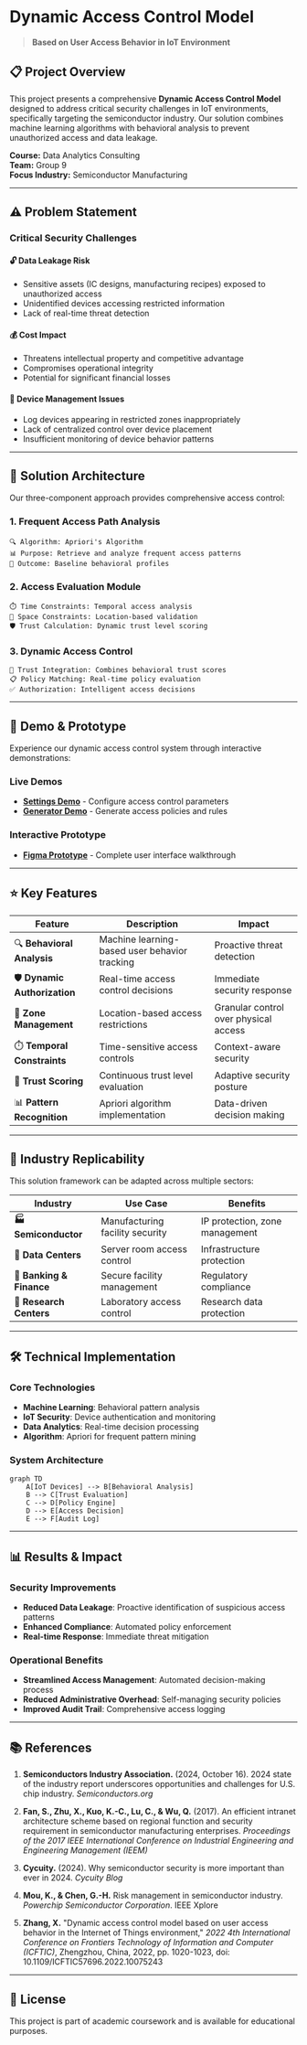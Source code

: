 # Dynamic Access Control Model

> **Based on User Access Behavior in IoT Environment**

## 📋 Project Overview

This project presents a comprehensive **Dynamic Access Control Model** designed to address critical security challenges in IoT environments, specifically targeting the semiconductor industry. Our solution combines machine learning algorithms with behavioral analysis to prevent unauthorized access and data leakage.

**Course:** Data Analytics Consulting  
**Team:** Group 9  
**Focus Industry:** Semiconductor Manufacturing

---

## ⚠️ Problem Statement

### Critical Security Challenges

#### 🔓 **Data Leakage Risk**
- Sensitive assets (IC designs, manufacturing recipes) exposed to unauthorized access
- Unidentified devices accessing restricted information
- Lack of real-time threat detection

#### 💰 **Cost Impact** 
- Threatens intellectual property and competitive advantage
- Compromises operational integrity
- Potential for significant financial losses

#### 📍 **Device Management Issues**
- Log devices appearing in restricted zones inappropriately
- Lack of centralized control over device placement
- Insufficient monitoring of device behavior patterns

---

## 🔧 Solution Architecture

Our three-component approach provides comprehensive access control:

### 1. **Frequent Access Path Analysis**
```
🔍 Algorithm: Apriori's Algorithm
📊 Purpose: Retrieve and analyze frequent access patterns
🎯 Outcome: Baseline behavioral profiles
```

### 2. **Access Evaluation Module**
```
⏱️ Time Constraints: Temporal access analysis
📍 Space Constraints: Location-based validation  
🛡️ Trust Calculation: Dynamic trust level scoring
```

### 3. **Dynamic Access Control**
```
🧠 Trust Integration: Combines behavioral trust scores
📋 Policy Matching: Real-time policy evaluation
✅ Authorization: Intelligent access decisions
```

---

## 🚀 Demo & Prototype

Experience our dynamic access control system through interactive demonstrations:

### Live Demos
- **[Settings Demo](https://endearing-kitten-f4175d.netlify.app/settings.html)** - Configure access control parameters
- **[Generator Demo](https://endearing-kitten-f4175d.netlify.app/generator.html)** - Generate access policies and rules

### Interactive Prototype
- **[Figma Prototype](https://www.figma.com/proto/uJbZITlKL3ZUOBKW8nfJ6t/Final-Project-prototype?page-id=5%3A70&node-id=5-399&node-type=canvas&viewport=2177%2C632%2C0.42&t=z26cYzwaOydgaDEq-1&scaling=min-zoom&content-scaling=fixed&starting-point-node-id=5%3A399)** - Complete user interface walkthrough

---

## ⭐ Key Features

| Feature | Description | Impact |
|---------|-------------|---------|
| 🔍 **Behavioral Analysis** | Machine learning-based user behavior tracking | Proactive threat detection |
| 🛡️ **Dynamic Authorization** | Real-time access control decisions | Immediate security response |
| 📍 **Zone Management** | Location-based access restrictions | Granular control over physical access |
| ⏱️ **Temporal Constraints** | Time-sensitive access controls | Context-aware security |
| 🧠 **Trust Scoring** | Continuous trust level evaluation | Adaptive security posture |
| 📊 **Pattern Recognition** | Apriori algorithm implementation | Data-driven decision making |

---

## 🔄 Industry Replicability

This solution framework can be adapted across multiple sectors:

| Industry | Use Case | Benefits |
|----------|----------|----------|
| **🏭 Semiconductor** | Manufacturing facility security | IP protection, zone management |
| **🏢 Data Centers** | Server room access control | Infrastructure protection |
| **🏦 Banking & Finance** | Secure facility management | Regulatory compliance |
| **🔬 Research Centers** | Laboratory access control | Research data protection |

---

## 🛠️ Technical Implementation

### Core Technologies
- **Machine Learning**: Behavioral pattern analysis
- **IoT Security**: Device authentication and monitoring
- **Data Analytics**: Real-time decision processing
- **Algorithm**: Apriori for frequent pattern mining

### System Architecture
```mermaid
graph TD
    A[IoT Devices] --> B[Behavioral Analysis]
    B --> C[Trust Evaluation]
    C --> D[Policy Engine]
    D --> E[Access Decision]
    E --> F[Audit Log]
```

---

## 📊 Results & Impact

### Security Improvements
- **Reduced Data Leakage**: Proactive identification of suspicious access patterns
- **Enhanced Compliance**: Automated policy enforcement
- **Real-time Response**: Immediate threat mitigation

### Operational Benefits
- **Streamlined Access Management**: Automated decision-making process
- **Reduced Administrative Overhead**: Self-managing security policies
- **Improved Audit Trail**: Comprehensive access logging


---

## 📚 References

1. **Semiconductors Industry Association.** (2024, October 16). 2024 state of the industry report underscores opportunities and challenges for U.S. chip industry. *Semiconductors.org*

2. **Fan, S., Zhu, X., Kuo, K.-C., Lu, C., & Wu, Q.** (2017). An efficient intranet architecture scheme based on regional function and security requirement in semiconductor manufacturing enterprises. *Proceedings of the 2017 IEEE International Conference on Industrial Engineering and Engineering Management (IEEM)*

3. **Cycuity.** (2024). Why semiconductor security is more important than ever in 2024. *Cycuity Blog*

4. **Mou, K., & Chen, G.-H.** Risk management in semiconductor industry. *Powerchip Semiconductor Corporation*. IEEE Xplore

5. **Zhang, X.** "Dynamic access control model based on user access behavior in the Internet of Things environment," *2022 4th International Conference on Frontiers Technology of Information and Computer (ICFTIC)*, Zhengzhou, China, 2022, pp. 1020-1023, doi: 10.1109/ICFTIC57696.2022.10075243

---

## 📄 License

This project is part of academic coursework and is available for educational purposes.
